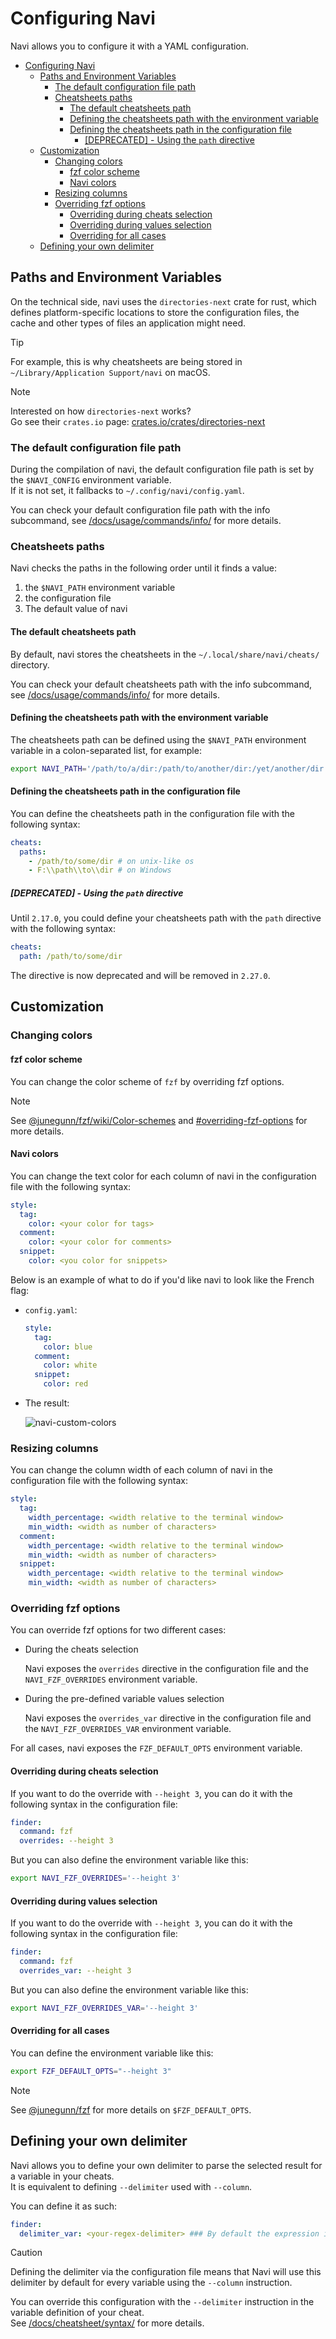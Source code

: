 # Configuring Navi

Navi allows you to configure it with a YAML configuration.

<!-- TOC -->
* [Configuring Navi](#configuring-navi)
  * [Paths and Environment Variables](#paths-and-environment-variables)
    * [The default configuration file path](#the-default-configuration-file-path)
    * [Cheatsheets paths](#cheatsheets-paths)
      * [The default cheatsheets path](#the-default-cheatsheets-path)
      * [Defining the cheatsheets path with the environment variable](#defining-the-cheatsheets-path-with-the-environment-variable)
      * [Defining the cheatsheets path in the configuration file](#defining-the-cheatsheets-path-in-the-configuration-file)
        * [[DEPRECATED] - Using the `path` directive](#deprecated---using-the-path-directive)
  * [Customization](#customization)
    * [Changing colors](#changing-colors)
      * [fzf color scheme](#fzf-color-scheme)
      * [Navi colors](#navi-colors)
    * [Resizing columns](#resizing-columns)
    * [Overriding fzf options](#overriding-fzf-options)
      * [Overriding during cheats selection](#overriding-during-cheats-selection)
      * [Overriding during values selection](#overriding-during-values-selection)
      * [Overriding for all cases](#overriding-for-all-cases)
  * [Defining your own delimiter](#defining-your-own-delimiter)
<!-- TOC -->

## Paths and Environment Variables

On the technical side, navi uses the `directories-next` crate for rust,
which defines platform-specific locations to store the configuration files,
the cache and other types of files an application might need.

> [!TIP]
> For example, this is why cheatsheets are being stored in `~/Library/Application Support/navi` on macOS.

> [!NOTE]
> Interested on how `directories-next` works?\
> Go see their `crates.io` page: [crates.io/crates/directories-next](https://crates.io/crates/directories-next)


### The default configuration file path

During the compilation of navi, the default configuration file path is set by the `$NAVI_CONFIG` environment variable.\
If it is not set, it fallbacks to `~/.config/navi/config.yaml`.

You can check your default configuration file path with the info subcommand,
see [/docs/usage/commands/info/](/docs/usage/commands/info/README.md#default-configuration-path) for more details.

### Cheatsheets paths

Navi checks the paths in the following order until it finds a value:

1. the `$NAVI_PATH` environment variable
2. the configuration file
3. The default value of navi

#### The default cheatsheets path

By default, navi stores the cheatsheets in the `~/.local/share/navi/cheats/` directory.

You can check your default cheatsheets path with the info subcommand,
see [/docs/usage/commands/info/](/docs/usage/commands/info/README.md#default-cheatsheets-path) for more details.

#### Defining the cheatsheets path with the environment variable

The cheatsheets path can be defined using the `$NAVI_PATH` environment variable in a colon-separated list, for example:

```sh
export NAVI_PATH='/path/to/a/dir:/path/to/another/dir:/yet/another/dir'
```

#### Defining the cheatsheets path in the configuration file

You can define the cheatsheets path in the configuration file with the following syntax:

```yaml
cheats:
  paths:
    - /path/to/some/dir # on unix-like os
    - F:\\path\\to\\dir # on Windows
```

##### [DEPRECATED] - Using the `path` directive

Until `2.17.0`, you could define your cheatsheets path with the `path` directive with the following syntax:

```yaml
cheats:
  path: /path/to/some/dir
```

The directive is now deprecated and will be removed in `2.27.0`.

## Customization

### Changing colors

#### fzf color scheme

You can change the color scheme of `fzf` by overriding fzf options.

> [!NOTE]
> See [@junegunn/fzf/wiki/Color-schemes](https://github.com/junegunn/fzf/wiki/Color-schemes) and
> [#overriding-fzf-options](#overriding-fzf-options) for more details.

#### Navi colors

You can change the text color for each column of navi in the configuration file with the following syntax:

```yaml
style:
  tag:
    color: <your color for tags>
  comment:
    color: <your color for comments>
  snippet:
    color: <you color for snippets>
```

Below is an example of what to do if you'd like navi to look like the French flag:

- `config.yaml`:

  ```yaml
  style:
    tag:
      color: blue
    comment:
      color: white
    snippet:
      color: red
  ```

- The result:

  ![navi-custom-colors](https://github.com/user-attachments/assets/d80352c5-d888-43e6-927d-805a8de1a7e2)

### Resizing columns

You can change the column width of each column of navi in the configuration file with the following syntax:

```yaml
style:
  tag:
    width_percentage: <width relative to the terminal window>
    min_width: <width as number of characters>
  comment:
    width_percentage: <width relative to the terminal window>
    min_width: <width as number of characters>
  snippet:
    width_percentage: <width relative to the terminal window>
    min_width: <width as number of characters>
```

### Overriding fzf options

You can override fzf options for two different cases:

- During the cheats selection

  Navi exposes the `overrides` directive in the configuration file
  and the `NAVI_FZF_OVERRIDES` environment variable.

- During the pre-defined variable values selection

  Navi exposes the `overrides_var` directive in the configuration file
  and the `NAVI_FZF_OVERRIDES_VAR` environment variable.

For all cases, navi exposes the `FZF_DEFAULT_OPTS` environment variable.

#### Overriding during cheats selection

If you want to do the override with `--height 3`,
you can do it with the following syntax in the configuration file:

```yaml
finder:
  command: fzf
  overrides: --height 3
```

But you can also define the environment variable like this:

```bash
export NAVI_FZF_OVERRIDES='--height 3'
```

#### Overriding during values selection

If you want to do the override with `--height 3`,
you can do it with the following syntax in the configuration file:

```yaml
finder:
  command: fzf
  overrides_var: --height 3
```

But you can also define the environment variable like this:

```bash
export NAVI_FZF_OVERRIDES_VAR='--height 3'
```

#### Overriding for all cases

You can define the environment variable like this:

```bash
export FZF_DEFAULT_OPTS="--height 3"
```

> [!NOTE]
> See [@junegunn/fzf](https://github.com/junegunn/fzf#layout) for more details on `$FZF_DEFAULT_OPTS`.

## Defining your own delimiter

Navi allows you to define your own delimiter to parse the selected result for a variable in your cheats.\
It is equivalent to defining `--delimiter` used with `--column`.

You can define it as such:

```yaml
finder:
  delimiter_var: <your-regex-delimiter> ### By default the expression is \s\s+
```

> [!CAUTION]
> Defining the delimiter via the configuration file means that Navi will use this delimiter by default for
> every variable using the `--column` instruction.

You can override this configuration with the `--delimiter` instruction in the variable definition of your cheat.\
See [/docs/cheatsheet/syntax/](/docs/cheatsheet/syntax/README.md#advanced-variable-options) for more details.

